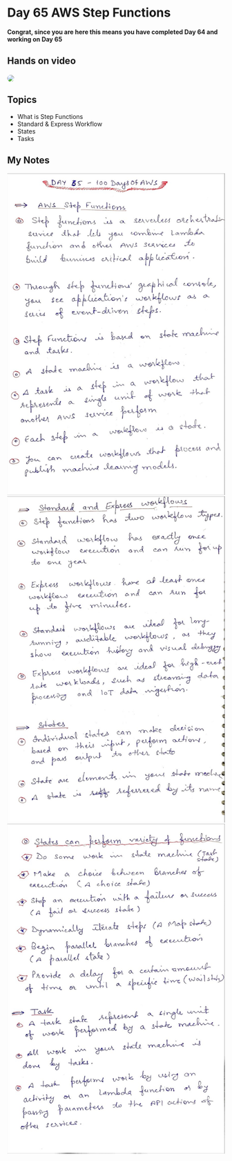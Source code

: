 # Day 65 AWS Step Functions

**Congrat, since you are here this means you have completed Day 64 and working on Day 65**

## Hands on video
<a href="https://youtu.be/aE1ttIBAFZQ">
<img src="https://i3.ytimg.com/vi/aE1ttIBAFZQ/hqdefault.jpg" align="center" width="200" style="border-radius:40px" />
</a>

## Topics
  - What is Step Functions
  - Standard & Express Workflow
  - States
  - Tasks

## My Notes
  ![1](./images/a7ad975a7ca9da094aaf468c2fd0a4cbb246f7de.jpeg)
  ![2](./images/f3568800a58990df3ea12f41e3beb653a9e334b2.jpeg)
  ![3](./images/4e36c434845a32b9809e0834fee1c447899e261c.jpeg)

